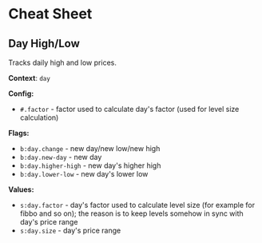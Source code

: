 # Cheat Sheet

## Day High/Low

Tracks daily high and low prices.

**Context**: `day`

**Config:**
- `#.factor`          - factor used to calculate day's factor (used for level size calculation)

**Flags:**
- `b:day.change`      - new day/new low/new high
- `b:day.new-day`     - new day
- `b:day.higher-high` - new day's higher high
- `b:day.lower-low`   - new day's lower low

**Values:**
- `s:day.factor`      - day's factor used to calculate level size (for example for fibbo and so on);
  						the reason is to keep levels somehow in sync with day's price range 
- `s:day.size`        - day's price range
